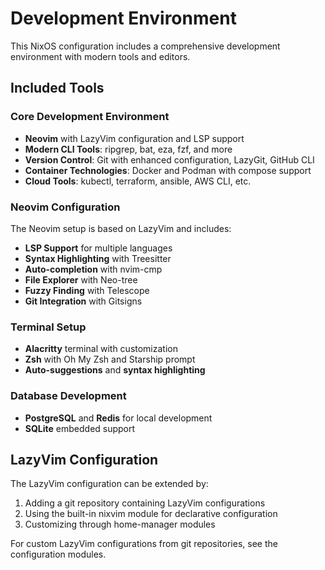 # Development Environment

This NixOS configuration includes a comprehensive development environment with modern tools and editors.

## Included Tools

### Core Development Environment
- **Neovim** with LazyVim configuration and LSP support
- **Modern CLI Tools**: ripgrep, bat, eza, fzf, and more
- **Version Control**: Git with enhanced configuration, LazyGit, GitHub CLI
- **Container Technologies**: Docker and Podman with compose support
- **Cloud Tools**: kubectl, terraform, ansible, AWS CLI, etc.

### Neovim Configuration

The Neovim setup is based on LazyVim and includes:
- **LSP Support** for multiple languages
- **Syntax Highlighting** with Treesitter
- **Auto-completion** with nvim-cmp
- **File Explorer** with Neo-tree
- **Fuzzy Finding** with Telescope
- **Git Integration** with Gitsigns

### Terminal Setup
- **Alacritty** terminal with customization
- **Zsh** with Oh My Zsh and Starship prompt
- **Auto-suggestions** and **syntax highlighting**

### Database Development
- **PostgreSQL** and **Redis** for local development
- **SQLite** embedded support

## LazyVim Configuration

The LazyVim configuration can be extended by:
1. Adding a git repository containing LazyVim configurations
2. Using the built-in nixvim module for declarative configuration
3. Customizing through home-manager modules

For custom LazyVim configurations from git repositories, see the configuration modules.